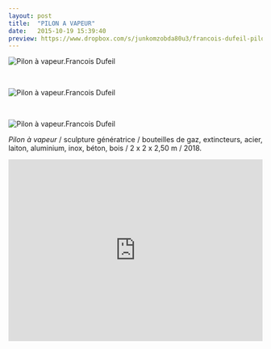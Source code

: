 ```yaml
---
layout: post
title:  "PILON A VAPEUR"
date:   2015-10-19 15:39:40
preview: https://www.dropbox.com/s/junkomzobda80u3/francois-dufeil-pilon-a-vapeur-preview.jpeg?raw=1
---
```


<img src="https://www.dropbox.com/s/zj0wes7s9uu6qwy/francois-dufeil-Pilon-a-vapeur-2018.jpeg?raw=1" alt="Pilon &agrave; vapeur.Francois Dufeil"> 
<p>&nbsp;</p>

<img src="https://www.dropbox.com/s/kjdrnd514qz94qf/francois-dufeil-Pilon-a-vapeur-2018%20%283%29.jpeg?raw=1" alt="Pilon &agrave; vapeur.Francois Dufeil"> 
<p>&nbsp;</p> 

<img src="https://www.dropbox.com/s/3ayo949vdhuybp6/francois-dufeil-Pilon-a-vapeur-2018%20%284%29.jpeg?raw=1" alt="Pilon &agrave; vapeur.Francois Dufeil"> 

<p style="text-align:justify">
<span style="font-style: italic;">Pilon &agrave; vapeur</span> / sculpture g&eacute;n&eacute;ratrice / bouteilles de gaz, extincteurs, acier, laiton, aluminium, inox, b&eacute;ton, bois / 2 x 2 x 2,50 m / 2018.
</p>

<iframe src="https://www.youtube.com/embed/3FMfBd6nLlY" width="100%" height="360" frameborder="0" webkitallowfullscreen mozallowfullscreen allowfullscreen></iframe>
<p>&nbsp;</p>







